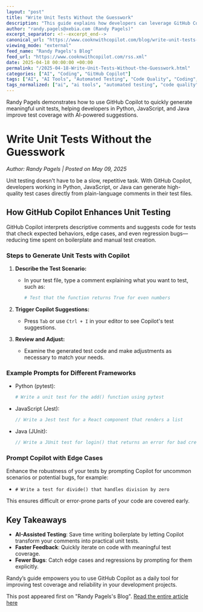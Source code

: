 ```yaml
---
layout: "post"
title: "Write Unit Tests Without the Guesswork"
description: "This guide explains how developers can leverage GitHub Copilot to generate effective unit tests across multiple languages like Python, JavaScript, and Java. It covers the use of descriptive comments to prompt Copilot for useful test cases, tips for handling edge cases, and practical workflow steps for fast, efficient testing."
author: "randy.pagels@xebia.com (Randy Pagels)"
excerpt_separator: <!--excerpt_end-->
canonical_url: "https://www.cooknwithcopilot.com/blog/write-unit-tests-without-the-guesswork.html"
viewing_mode: "external"
feed_name: "Randy Pagels's Blog"
feed_url: "https://www.cooknwithcopilot.com/rss.xml"
date: 2025-04-18 00:00:00 +00:00
permalink: "/2025-04-18-Write-Unit-Tests-Without-the-Guesswork.html"
categories: ["AI", "Coding", "GitHub Copilot"]
tags: ["AI", "AI Tools", "Automated Testing", "Code Quality", "Coding", "Developer Productivity", "Edge Cases", "GitHub Copilot", "Java", "JavaScript", "Jest", "JUnit", "Posts", "Pytest", "Python", "Test Automation", "Test Coverage", "Unit Testing"]
tags_normalized: ["ai", "ai tools", "automated testing", "code quality", "coding", "developer productivity", "edge cases", "github copilot", "java", "javascript", "jest", "junit", "posts", "pytest", "python", "test automation", "test coverage", "unit testing"]
---
```


Randy Pagels demonstrates how to use GitHub Copilot to quickly generate meaningful unit tests, helping developers in Python, JavaScript, and Java improve test coverage with AI-powered suggestions.<!--excerpt_end-->

# Write Unit Tests Without the Guesswork

*Author: Randy Pagels | Posted on May 09, 2025*

Unit testing doesn't have to be a slow, repetitive task. With GitHub Copilot, developers working in Python, JavaScript, or Java can generate high-quality test cases directly from plain-language comments in their test files.

## How GitHub Copilot Enhances Unit Testing

GitHub Copilot interprets descriptive comments and suggests code for tests that check expected behaviors, edge cases, and even regression bugs—reducing time spent on boilerplate and manual test creation.

### Steps to Generate Unit Tests with Copilot

1. **Describe the Test Scenario:**
   - In your test file, type a comment explaining what you want to test, such as:

     ```python
     # Test that the function returns True for even numbers
     ```

2. **Trigger Copilot Suggestions:**
   - Press `Tab` or use `Ctrl + I` in your editor to see Copilot's test suggestions.
3. **Review and Adjust:**
   - Examine the generated test code and make adjustments as necessary to match your needs.

### Example Prompts for Different Frameworks

- Python (pytest):

  ```python
  # Write a unit test for the add() function using pytest
  ```

- JavaScript (Jest):

  ```javascript
  // Write a Jest test for a React component that renders a list
  ```

- Java (JUnit):

  ```java
  // Write a JUnit test for login() that returns an error for bad credentials
  ```

### Prompt Copilot with Edge Cases

Enhance the robustness of your tests by prompting Copilot for uncommon scenarios or potential bugs, for example:

- `# Write a test for divide() that handles division by zero`

This ensures difficult or error-prone parts of your code are covered early.

## Key Takeaways

- **AI-Assisted Testing**: Save time writing boilerplate by letting Copilot transform your comments into practical unit tests.
- **Faster Feedback**: Quickly iterate on code with meaningful test coverage.
- **Fewer Bugs**: Catch edge cases and regressions by prompting for them explicitly.

Randy’s guide empowers you to use GitHub Copilot as a daily tool for improving test coverage and reliability in your development projects.

This post appeared first on "Randy Pagels's Blog". [Read the entire article here](https://www.cooknwithcopilot.com/blog/write-unit-tests-without-the-guesswork.html)
